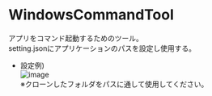 # WindowsCommandTool 

アプリをコマンド起動するためのツール。  
setting.jsonにアプリケーションのパスを設定し使用する。  
- 設定例)  
![image](https://user-images.githubusercontent.com/64537018/129582841-19f8f2bb-6587-4420-a6d5-8cf70ec071b9.png)  
※クローンしたフォルダをパスに通して使用してください。  
